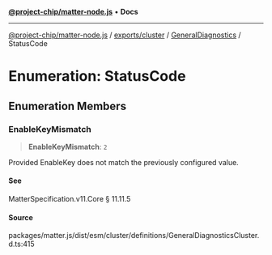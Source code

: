 [**@project-chip/matter-node.js**](../../../../../README.md) • **Docs**

***

[@project-chip/matter-node.js](../../../../../modules.md) / [exports/cluster](../../../README.md) / [GeneralDiagnostics](../README.md) / StatusCode

# Enumeration: StatusCode

## Enumeration Members

### EnableKeyMismatch

> **EnableKeyMismatch**: `2`

Provided EnableKey does not match the previously configured value.

#### See

MatterSpecification.v11.Core § 11.11.5

#### Source

packages/matter.js/dist/esm/cluster/definitions/GeneralDiagnosticsCluster.d.ts:415
